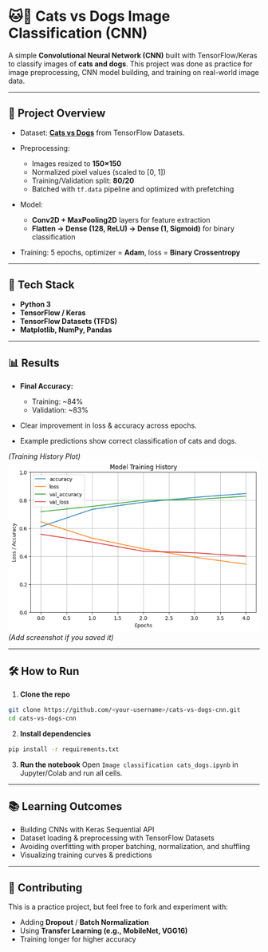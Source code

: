 # 🐱🐶 Cats vs Dogs Image Classification (CNN)

A simple **Convolutional Neural Network (CNN)** built with TensorFlow/Keras to classify images of **cats and dogs**.
This project was done as practice for image preprocessing, CNN model building, and training on real-world image data.

---

## 📌 Project Overview

* Dataset: **[Cats vs Dogs](https://www.tensorflow.org/datasets/catalog/cats_vs_dogs)** from TensorFlow Datasets.
* Preprocessing:

  * Images resized to **150×150**
  * Normalized pixel values (scaled to \[0, 1])
  * Training/Validation split: **80/20**
  * Batched with `tf.data` pipeline and optimized with prefetching
* Model:

  * **Conv2D + MaxPooling2D** layers for feature extraction
  * **Flatten → Dense (128, ReLU) → Dense (1, Sigmoid)** for binary classification
* Training: 5 epochs, optimizer = **Adam**, loss = **Binary Crossentropy**

---

## 🚀 Tech Stack

* **Python 3**
* **TensorFlow / Keras**
* **TensorFlow Datasets (TFDS)**
* **Matplotlib, NumPy, Pandas**

---

## 📊 Results

* **Final Accuracy:**

  * Training: \~84%
  * Validation: \~83%
* Clear improvement in loss & accuracy across epochs.
* Example predictions show correct classification of cats and dogs.

*(Training History Plot)*
![Training History](docs/training_plot.png)
*(Add screenshot if you saved it)*

---

## 🛠️ How to Run

1. **Clone the repo**

```bash
git clone https://github.com/<your-username>/cats-vs-dogs-cnn.git
cd cats-vs-dogs-cnn
```

2. **Install dependencies**

```bash
pip install -r requirements.txt
```

3. **Run the notebook**
   Open `Image classification cats_dogs.ipynb` in Jupyter/Colab and run all cells.

---

## 📚 Learning Outcomes

* Building CNNs with Keras Sequential API
* Dataset loading & preprocessing with TensorFlow Datasets
* Avoiding overfitting with proper batching, normalization, and shuffling
* Visualizing training curves & predictions

---

## 🤝 Contributing

This is a practice project, but feel free to fork and experiment with:

* Adding **Dropout** / **Batch Normalization**
* Using **Transfer Learning (e.g., MobileNet, VGG16)**
* Training longer for higher accuracy
